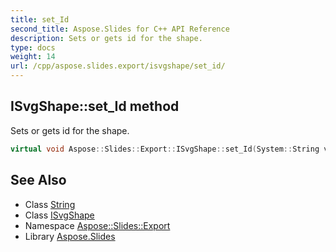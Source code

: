 ```yaml
---
title: set_Id
second_title: Aspose.Slides for C++ API Reference
description: Sets or gets id for the shape.
type: docs
weight: 14
url: /cpp/aspose.slides.export/isvgshape/set_id/
---
```

## ISvgShape::set_Id method


Sets or gets id for the shape.

```cpp
virtual void Aspose::Slides::Export::ISvgShape::set_Id(System::String value)=0
```

## See Also

* Class [String](../../../system/string/)
* Class [ISvgShape](../)
* Namespace [Aspose::Slides::Export](../../)
* Library [Aspose.Slides](../../../)
